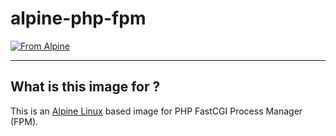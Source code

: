 # alpine-php-fpm

[![From Alpine](https://img.shields.io/badge/FROM-martinussuherman/alpine-brightgreen.svg)](https://hub.docker.com/r/martinussuherman/alpine)

---

## What is this image for ?

This is an [Alpine Linux](https://hub.docker.com/_/alpine/) based image for PHP FastCGI Process Manager (FPM).
